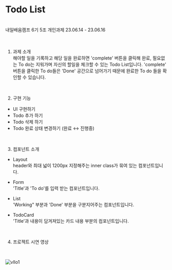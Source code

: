 <h1>Todo List</h1><br>
내일배움캠프 6기 5조 개인과제 23.06.14 - 23.06.16<br>
<br>
<br>

1. 과제 소개<br>
해야할 일을 기록하고 해당 일을 완료하면 'complete' 버튼을 클릭해 완료, 필요없는 To do는 지워가며 자신의 할일을 체크할 수 있는 Todo List입니다.
'complete' 버튼을 클릭한 To do들은 'Done' 공간으로 넘어가기 때문에 완료한  To do 들을 확인할 수 있습니다.
<br>

2. 구현 기능
- UI 구현하기
- Todo 추가 하기
- Todo 삭제 하기
- Todo 완료 상태 변경하기 (완료 ↔ 진행중)
<br>

3. 컴포넌트 소개
- Layout<br>
  header와 최대 넓이 1200px 지정해주는 inner class가 묶여 있는 컴포넌트입니다.

- Form<br>
  'Title'과 'To do'를 입력 받는 컴포넌트입니다.

- List<br>
  'Working" 부분과 'Done' 부분을 구분지어주는 컴포넌트입니다.
  
- TodoCard<br>
  'Title'과 내용이 담겨져있는 카드 내용 부분의 컴포넌트입니다.
<br>
  
4. 프로젝트 시연 영상<br>
<br>

![vllo1](https://github.com/kimseulgi-creator/TodoList/assets/78592995/20d7e459-51da-4863-bbea-0c13eee38a1b)	
